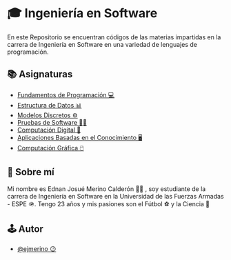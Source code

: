 # 🎓 Ingeniería en Software
En este Repositorio se encuentran códigos de las materias impartidas en la carrera de Ingeniería en Software en una variedad de lenguajes de programación.


## 📚 Asignaturas

 - [Fundamentos de Programación 💻](https://github.com/ejmerino/josuemerinocalderon/tree/main/Fundamentos%20de%20Programaci%C3%B3n)
 - [Estructura de Datos 📊](https://github.com/ejmerino/josuemerinocalderon/tree/main/Estructura%20de%20Datos)
 - [Modelos Discretos ⚙️](https://github.com/ejmerino/josuemerinocalderon/tree/main/Modelos%20Discretos)
 - [Pruebas de Software 👨‍🔬](https://github.com/ejmerino/josuemerinocalderon/tree/main/Pruebas%20de%20Software)
 - [Computación Digital 🤖](https://github.com/ejmerino/josuemerinocalderon/tree/main/Computaci%C3%B3n%20Digital)
 - [Aplicaciones Basadas en el Conocimiento 🖥️](https://github.com/ejmerino/josuemerinocalderon/tree/main/Aplicaciones%20Basadas%20en%20el%20Conocimiento)
 - [Computación Gráfica 🖱️](https://github.com/ejmerino/josuemerinocalderon/tree/main/Computaci%C3%B3n%20Gr%C3%A1fica)

## 🚀 Sobre mí
Mi nombre es Ednan Josué Merino Calderón 👨‍💻 , soy estudiante de la carrera de Ingeniería en Software en la Universidad de las Fuerzas Armadas - ESPE 🪖. Tengo 23 años y mis pasiones son el Fútbol ⚽ y la Ciencia 🔬


## 🕹️ Autor

- [@ejmerino 😉](https://github.com/ejmerino)
